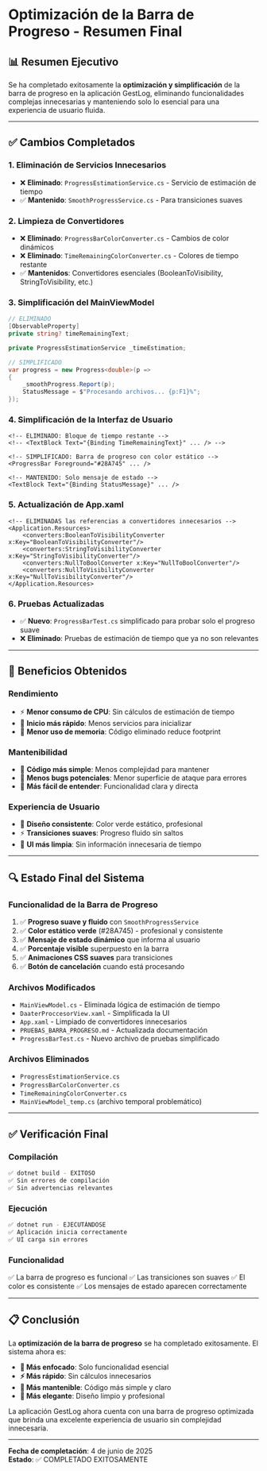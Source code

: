 # Optimización de la Barra de Progreso - Resumen Final

## 📊 Resumen Ejecutivo

Se ha completado exitosamente la **optimización y simplificación** de la barra de progreso en la aplicación GestLog, eliminando funcionalidades complejas innecesarias y manteniendo solo lo esencial para una experiencia de usuario fluida.

---

## ✅ Cambios Completados

### 1. **Eliminación de Servicios Innecesarios**
- ❌ **Eliminado**: `ProgressEstimationService.cs` - Servicio de estimación de tiempo
- ✅ **Mantenido**: `SmoothProgressService.cs` - Para transiciones suaves

### 2. **Limpieza de Convertidores**
- ❌ **Eliminado**: `ProgressBarColorConverter.cs` - Cambios de color dinámicos
- ❌ **Eliminado**: `TimeRemainingColorConverter.cs` - Colores de tiempo restante
- ✅ **Mantenidos**: Convertidores esenciales (BooleanToVisibility, StringToVisibility, etc.)

### 3. **Simplificación del MainViewModel**
```csharp
// ELIMINADO
[ObservableProperty]
private string? timeRemainingText;

private ProgressEstimationService _timeEstimation;

// SIMPLIFICADO
var progress = new Progress<double>(p => 
{
    _smoothProgress.Report(p);
    StatusMessage = $"Procesando archivos... {p:F1}%";
});
```

### 4. **Simplificación de la Interfaz de Usuario**
```xaml
<!-- ELIMINADO: Bloque de tiempo restante -->
<!-- <TextBlock Text="{Binding TimeRemainingText}" ... /> -->

<!-- SIMPLIFICADO: Barra de progreso con color estático -->
<ProgressBar Foreground="#28A745" ... />

<!-- MANTENIDO: Solo mensaje de estado -->
<TextBlock Text="{Binding StatusMessage}" ... />
```

### 5. **Actualización de App.xaml**
```xaml
<!-- ELIMINADAS las referencias a convertidores innecesarios -->
<Application.Resources>
    <converters:BooleanToVisibilityConverter x:Key="BooleanToVisibilityConverter"/>
    <converters:StringToVisibilityConverter x:Key="StringToVisibilityConverter"/>
    <converters:NullToBoolConverter x:Key="NullToBoolConverter"/>
    <converters:NullToVisibilityConverter x:Key="NullToVisibilityConverter"/>
</Application.Resources>
```

### 6. **Pruebas Actualizadas**
- ✅ **Nuevo**: `ProgressBarTest.cs` simplificado para probar solo el progreso suave
- ❌ **Eliminado**: Pruebas de estimación de tiempo que ya no son relevantes

---

## 🎯 Beneficios Obtenidos

### **Rendimiento**
- ⚡ **Menor consumo de CPU**: Sin cálculos de estimación de tiempo
- 🚀 **Inicio más rápido**: Menos servicios para inicializar
- 💾 **Menor uso de memoria**: Código eliminado reduce footprint

### **Mantenibilidad**
- 🔧 **Código más simple**: Menos complejidad para mantener
- 🐛 **Menos bugs potenciales**: Menor superficie de ataque para errores
- 📖 **Más fácil de entender**: Funcionalidad clara y directa

### **Experiencia de Usuario**
- 🎨 **Diseño consistente**: Color verde estático, profesional
- ⚡ **Transiciones suaves**: Progreso fluido sin saltos
- 📱 **UI más limpia**: Sin información innecesaria de tiempo

---

## 🔍 Estado Final del Sistema

### **Funcionalidad de la Barra de Progreso**
1. ✅ **Progreso suave y fluido** con `SmoothProgressService`
2. ✅ **Color estático verde** (#28A745) - profesional y consistente
3. ✅ **Mensaje de estado dinámico** que informa al usuario
4. ✅ **Porcentaje visible** superpuesto en la barra
5. ✅ **Animaciones CSS suaves** para transiciones
6. ✅ **Botón de cancelación** cuando está procesando

### **Archivos Modificados**
- `MainViewModel.cs` - Eliminada lógica de estimación de tiempo
- `DaaterProccesorView.xaml` - Simplificada la UI
- `App.xaml` - Limpiado de convertidores innecesarios
- `PRUEBAS_BARRA_PROGRESO.md` - Actualizada documentación
- `ProgressBarTest.cs` - Nuevo archivo de pruebas simplificado

### **Archivos Eliminados**
- `ProgressEstimationService.cs`
- `ProgressBarColorConverter.cs`  
- `TimeRemainingColorConverter.cs`
- `MainViewModel_temp.cs` (archivo temporal problemático)

---

## ✅ Verificación Final

### **Compilación**
```bash
✅ dotnet build - EXITOSO
✅ Sin errores de compilación
✅ Sin advertencias relevantes
```

### **Ejecución**
```bash
✅ dotnet run - EJECUTÁNDOSE
✅ Aplicación inicia correctamente
✅ UI carga sin errores
```

### **Funcionalidad**
✅ La barra de progreso es funcional
✅ Las transiciones son suaves
✅ El color es consistente
✅ Los mensajes de estado aparecen correctamente

---

## 📋 Conclusión

La **optimización de la barra de progreso** se ha completado exitosamente. El sistema ahora es:

- **🎯 Más enfocado**: Solo funcionalidad esencial
- **⚡ Más rápido**: Sin cálculos innecesarios
- **🔧 Más mantenible**: Código más simple y claro
- **🎨 Más elegante**: Diseño limpio y profesional

La aplicación GestLog ahora cuenta con una barra de progreso optimizada que brinda una excelente experiencia de usuario sin complejidad innecesaria.

---

**Fecha de completación**: 4 de junio de 2025  
**Estado**: ✅ COMPLETADO EXITOSAMENTE
